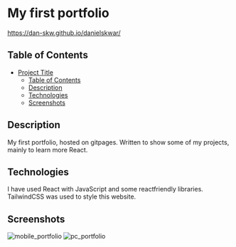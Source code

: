 # My first portfolio
https://dan-skw.github.io/danielskwar/

## Table of Contents

- [Project Title](#project-title)
  - [Table of Contents](#table-of-contents)
  - [Description](#description)
  - [Technologies](#technologies)
  - [Screenshots](#screenshots)

## Description

My first portfolio, hosted on gitpages. 
Written to show some of my projects, mainly to learn more React.

## Technologies

I have used React with JavaScript and some reactfriendly libraries. TailwindCSS was used to style this website.

## Screenshots

![mobile_portfolio](https://cdn.discordapp.com/attachments/1074408019141591122/1082369894798082138/IMG_0930.png)
![pc_portfolio](https://cdn.discordapp.com/attachments/1074408019141591122/1082746502016925696/chrome_DoPDmPgxZ3.png)

